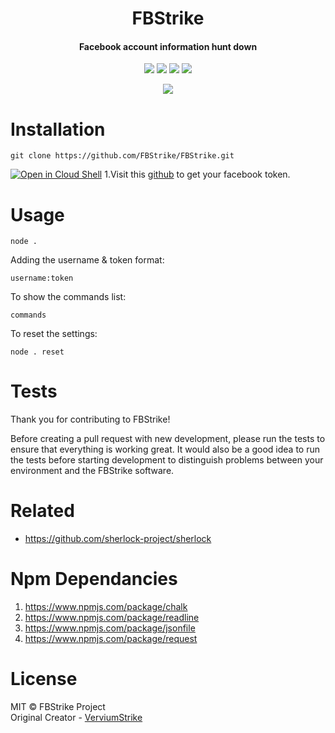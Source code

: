 

<h1 align="center">FBStrike</h1>
<h4 align="center">Facebook account information hunt down</h4>
<p align="center">
	<a href="https://github.com/FBStrike/FBStrike"><img src="https://img.shields.io/badge/build-passing-brightgreen"></a>
	<a href="https://github.com/FBStrike/FBStrike/blob/main/LICENCE"><img src="https://img.shields.io/badge/License-MIT-blue"><a/>
		<a href="https://nodejs.org/en/"><img src="https://img.shields.io/badge/nodejs-v12-brightgreen"></a>
		<a href="https://github.com/FBStrike/FBStrike"><img src="https://img.shields.io/badge/version-1.0-orange"></img><a/>
</p>

<p align="center">
  <img src="https://github.com/FBStrike/FBStrike/blob/main/img.PNG?raw=true"></img>
</p>

# Installation

    git clone https://github.com/FBStrike/FBStrike.git
   <a href="https://console.cloud.google.com/cloudshell/open?git_repo=https://github.com/FBStrike/FBStrike.git" rel="nofollow"><img src="https://user-images.githubusercontent.com/27065646/92304704-8d146d80-ef80-11ea-8c29-0deaabb1c702.png" alt="Open in Cloud Shell" style="max-width:100%;"></a>
   1.Visit this [github](https://github.com/locmai0808/Facebook-Access-Token) to get your facebook token.
# Usage

    node .
   Adding the username & token format:
   
    username:token
To show the commands list:

    commands
To reset the settings:

    node . reset

# Tests
Thank you for contributing to FBStrike!

Before creating a pull request with new development, please run the tests to ensure that everything is working great. It would also be a good idea to run the tests before starting development to distinguish problems between your environment and the FBStrike software.

# Related

 

 - https://github.com/sherlock-project/sherlock

# Npm Dependancies

 1. https://www.npmjs.com/package/chalk
 2. https://www.npmjs.com/package/readline
 3. https://www.npmjs.com/package/jsonfile
 4. https://www.npmjs.com/package/request

# License
MIT © FBStrike Project  
Original Creator - [VerviumStrike](https://github.com/VerviumStrike)
